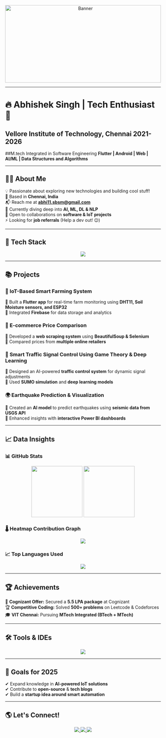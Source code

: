 <!-- Background Image -->
<div align="center">
  <img src="https://drive.google.com/uc?export=view&id=1IrxSaNFTAy_LcBPFbYv32nH3lViv0AHb" 
       alt="Banner" 
       style="width:100%; height:250px; object-fit:cover;" />
</div>

---

# 🔥 Abhishek Singh | Tech Enthusiast 🚀
## Vellore Institute of Technology, Chennai             2021-2026
##M.tech Integrated in Software Engineering
**Flutter | Android | Web | AI/ML | Data Structures and Algorithms**  

---

## 👨‍💻 About Me  
💡 Passionate about exploring new technologies and building cool stuff!  
📍 Based in **Chennai, India**  
📬 Reach me at **[abhi11.sbsm@gmail.com](mailto:abhi11.sbsm@gmail.com)**  
🧠 Currently diving deep into **AI, ML, DL & NLP**  
🤝 Open to collaborations on **software & IoT projects**  
⚡ Looking for **job referrals** (Help a dev out! 😉)  

---

## 🚀 Tech Stack  

<div align="center">  
  <img src="https://skillicons.dev/icons?i=dart,flutter,java,python,js,html,css,react,nextjs,nodejs,express,mongodb,mysql,firebase,flask,docker,linux,git,arduino" />
</div>  

---

## 📚 Projects  

### 🌿 IoT-Based Smart Farming System  
🔹 Built a **Flutter app** for real-time farm monitoring using **DHT11, Soil Moisture sensors, and ESP32**  
🔹 Integrated **Firebase** for data storage and analytics  

### 🛒 E-commerce Price Comparison  
🔹 Developed a **web scraping system** using **BeautifulSoup & Selenium**  
🔹 Compared prices from **multiple online retailers**  

### 🚦 Smart Traffic Signal Control Using Game Theory & Deep Learning  
🔹 Designed an AI-powered **traffic control system** for dynamic signal adjustments  
🔹 Used **SUMO simulation** and **deep learning models**  

### 🌍 Earthquake Prediction & Visualization  
🔹 Created an **AI model** to predict earthquakes using **seismic data from USGS API**  
🔹 Enhanced insights with **interactive Power BI dashboards**  

---

## 📈 Data Insights  

### 📊 **GitHub Stats**  
<p align="center">
  <img src="https://github-readme-stats.vercel.app/api?username=abhishek-7-singh&show_icons=true&theme=tokyonight" height="165" />
  <img src="https://github-readme-streak-stats.herokuapp.com/?user=abhishek-7-singh&theme=radical" height="165" />
</p> 

### 🌡️ **Heatmap Contribution Graph**  
<p align="center">
  <img src="https://github-readme-activity-graph.vercel.app/graph?username=abhishek-7-singh&theme=tokyo-night" />
</p>

### 📈 **Top Languages Used**  
<p align="center">
  <img src="https://github-readme-stats.vercel.app/api/top-langs/?username=abhishek-7-singh&layout=compact&theme=tokyonight" />
</p>   

---

## 🏆 Achievements  

🎯 **Cognizant Offer:** Secured a **5.5 LPA package** at Cognizant  
🏆 **Competitive Coding:** Solved **500+ problems** on Leetcode & Codeforces  
🎓 **VIT Chennai:** Pursuing **MTech Integrated (BTech + MTech)**  

---

## 🛠️ Tools & IDEs  

<div align="center">
  <img src="https://skillicons.dev/icons?i=vscode,androidstudio,git,github,figma" />
</div>

---

## 🎯 Goals for 2025  

✔ Expand knowledge in **AI-powered IoT solutions**  
✔ Contribute to **open-source** & **tech blogs**  
✔ Build a **startup idea around smart automation**  

---

## 🌎 Let's Connect!  

<p align="center">
  <a href="https://github.com/abhishek-7-singh">
    <img src="https://img.shields.io/github/followers/abhishek-7-singh?logo=github&style=for-the-badge&color=00FFFF" />
  </a>  
  <a href="https://linkedin.com/in/abhishek-singh-052b24220">
    <img src="https://img.shields.io/badge/LinkedIn-Connect-blue?style=for-the-badge&logo=linkedin&color=00FFFF" />
  </a>  
  <a href="https://x.com/Abhishek_28_9">
    <img src="https://img.shields.io/badge/Twitter-Follow-blue?style=for-the-badge&logo=twitter&color=00FFFF" />
  </a>  
</p>  
